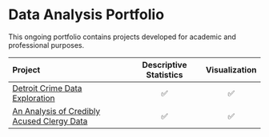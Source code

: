 # Data Analysis Portfolio

This ongoing portfolio contains projects developed for academic and professional purposes.


| Project | Descriptive Statistics | Visualization |
| :--- | :---: | :---: |
| [Detroit Crime Data Exploration](https://github.com/Skye80/Data-Analysis-Portfolio/blob/master/Detroit%20Crime%20Data%20Analysis-checkpoint.ipynb) | ✅ | ✅ |
| [An Analysis of Credibly Acused Clergy Data](https://github.com/Skye80/Data-Analysis-Portfolio/blob/master/Analysis%20of%20Credibly%20Accused%20Clergy%20Data.ipynb) | ✅ | ✅ |
